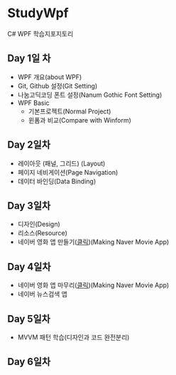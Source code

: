 # StudyWpf
C# WPF 학습지포지토리

## Day 1일 차
- WPF 개요(about WPF)
- Git, Github 설정(Git Setting)
- 나눔고딕코딩 폰트 설정(Nanum Gothic Font Setting)
- WPF Basic
  - 기본프로젝트(Normal Project)
  - 윈폼과 비교(Compare with Winform)

## Day 2일차
- 레이아웃 (패널, 그리드) (Layout)
- 페이지 네비게이션(Page Navigation)
- 데이터 바인딩(Data Binding)

## Day 3일차
- 디자인(Design)
- 리소스(Resource)
- 네이버 영화 앱 만들기([클릭](https://github.com/Simsim112/StudyWpf/tree/main/Portfolio))(Making Naver Movie App)

## Day 4일차
  - 네이버 영화 앱 마무리([클릭](https://github.com/Simsim112/StudyWpf/tree/main/Portfolio))(Making Naver Movie App)
  - 네이버 뉴스검색 앱

## Day 5일차
- MVVM 패턴 학습(디자인과 코드 완전분리)

## Day 6일차
